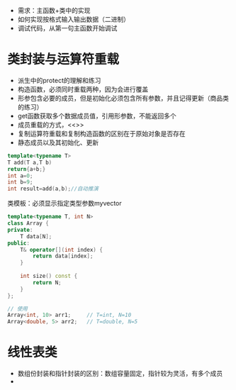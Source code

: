 - 需求：主函数+类中的实现
- 如何实现按格式输入输出数据（二进制）
- 调试代码，从第一句主函数开始调试
  
# 类封装与运算符重载
- 派生中的protect的理解和练习
- 构造函数，必须同时重载两种，因为会进行覆盖
- 形参包含必要的成员，但是初始化必须包含所有参数，并且记得更新（商品类的练习）
- get函数获取多个数据成员值，引用形参数，不能返回多个
- 成员重载的方式，<<>>
- 复制运算符重载和复制构造函数的区别在于原始对象是否存在
- 静态成员以及其初始化、更新
```cpp
template<typename T>
T add(T a,T b)
return{a+b;}
int a=0;
int b=9;
int result=add(a,b);//自动推演
```
类模板：必须显示指定类型参数myvector<int>

```cpp
template<typename T, int N>
class Array {
private:
    T data[N];
public:
    T& operator[](int index) {
        return data[index];
    }
    
    int size() const {
        return N;
    }
};

// 使用
Array<int, 10> arr1;     // T=int, N=10
Array<double, 5> arr2;   // T=double, N=5
```
# 线性表类
- 数组份封装和指针封装的区别：数组容量固定，指针较为灵活，有多个成员
- 